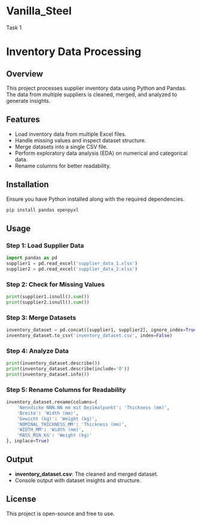 # Vanilla_Steel
Task 1
# Inventory Data Processing

## Overview

This project processes supplier inventory data using Python and Pandas. The data from multiple suppliers is cleaned, merged, and analyzed to generate insights.

## Features

- Load inventory data from multiple Excel files.
- Handle missing values and inspect dataset structure.
- Merge datasets into a single CSV file.
- Perform exploratory data analysis (EDA) on numerical and categorical data.
- Rename columns for better readability.

## Installation

Ensure you have Python installed along with the required dependencies.

```bash
pip install pandas openpyxl
```

## Usage

### Step 1: Load Supplier Data

```python
import pandas as pd
supplier1 = pd.read_excel('supplier_data_1.xlsx')
supplier2 = pd.read_excel('supplier_data_2.xlsx')
```

### Step 2: Check for Missing Values

```python
print(supplier1.isnull().sum())
print(supplier2.isnull().sum())
```

### Step 3: Merge Datasets

```python
inventory_dataset = pd.concat([supplier1, supplier2], ignore_index=True)
inventory_dataset.to_csv('inventory_dataset.csv', index=False)
```

### Step 4: Analyze Data

```python
print(inventory_dataset.describe())
print(inventory_dataset.describe(include='O'))
print(inventory_dataset.info())
```

### Step 5: Rename Columns for Readability

```python
inventory_dataset.rename(columns={
    'Nenndicke NNN.NN mm mit Dezimalpunkt': 'Thickness (mm)',
    'Breite': 'Width (mm)',
    'Gewicht (kg)': 'Weight (kg)',
    'NOMINAL_THICKNESS_MM': 'Thickness (mm)',
    'WIDTH_MM': 'Width (mm)',
    'MASS_MIN_KG': 'Weight (kg)'
}, inplace=True)
```

## Output

- **inventory\_dataset.csv**: The cleaned and merged dataset.
- Console output with dataset insights and structure.

## License

This project is open-source and free to use.

